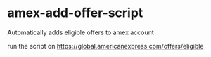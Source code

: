 # amex-add-offer-script
Automatically adds eligible offers to amex account

run the script on https://global.americanexpress.com/offers/eligible
